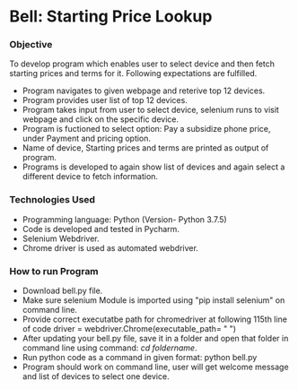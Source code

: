 # Bell: Starting Price Lookup
### Objective
To develop program which enables user to select device and then fetch starting prices and terms for it. Following expectations are fulfilled. 
- Program navigates to given webpage and reterive top 12 devices. 
- Program provides user list of top 12 devices. 
- Program takes input from user to select device, selenium runs to visit webpage and click on the specific device. 
- Program is fuctioned to select option: Pay a subsidize phone price, under Payment and pricing option. 
- Name of device, Starting prices and terms are printed as output of program. 
- Programs is developed to again show list of devices and again select a different device to fetch information. 

### Technologies Used
- Programming language: Python (Version- Python 3.7.5)
- Code is developed and tested in Pycharm. 
- Selenium Webdriver. 
- Chrome driver is used as automated webdriver. 

### How to run Program 
- Download bell.py file. 
- Make sure selenium Module is imported using "pip install selenium" on command line. 
- Provide correct executatbe path for chromedriver at following 115th line of code
  driver = webdriver.Chrome(executable_path= "    ")
- After updating your bell.py file, save it in a folder and open that folder in command line using command: *cd foldername*.
- Run python code as a command in given format: python bell.py
- Program should work on command line, user will get welcome message and list of devices to select one device. 
